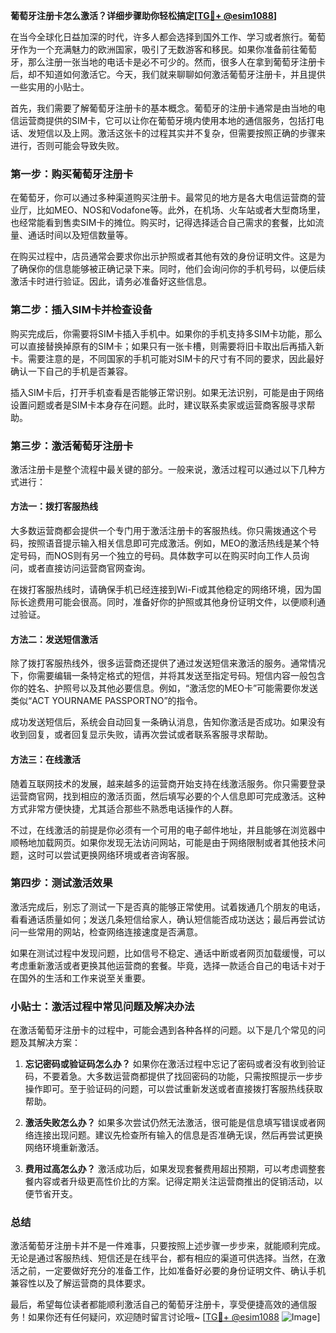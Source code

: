 **葡萄牙注册卡怎么激活？详细步骤助你轻松搞定[[TG💪+ @esim1088](https://t.me/s/esim1088)]**

在当今全球化日益加深的时代，许多人都会选择到国外工作、学习或者旅行。葡萄牙作为一个充满魅力的欧洲国家，吸引了无数游客和移民。如果你准备前往葡萄牙，那么注册一张当地的电话卡是必不可少的。然而，很多人在拿到葡萄牙注册卡后，却不知道如何激活它。今天，我们就来聊聊如何激活葡萄牙注册卡，并且提供一些实用的小贴士。

首先，我们需要了解葡萄牙注册卡的基本概念。葡萄牙的注册卡通常是由当地的电信运营商提供的SIM卡，它可以让你在葡萄牙境内使用本地的通信服务，包括打电话、发短信以及上网。激活这张卡的过程其实并不复杂，但需要按照正确的步骤来进行，否则可能会导致失败。

### 第一步：购买葡萄牙注册卡

在葡萄牙，你可以通过多种渠道购买注册卡。最常见的地方是各大电信运营商的营业厅，比如MEO、NOS和Vodafone等。此外，在机场、火车站或者大型商场里，也经常能看到售卖SIM卡的摊位。购买时，记得选择适合自己需求的套餐，比如流量、通话时间以及短信数量等。

在购买过程中，店员通常会要求你出示护照或者其他有效的身份证明文件。这是为了确保你的信息能够被正确记录下来。同时，他们会询问你的手机号码，以便后续激活卡时进行验证。因此，请务必准备好这些信息。

### 第二步：插入SIM卡并检查设备

购买完成后，你需要将SIM卡插入手机中。如果你的手机支持多SIM卡功能，那么可以直接替换掉原有的SIM卡；如果只有一张卡槽，则需要将旧卡取出后再插入新卡。需要注意的是，不同国家的手机可能对SIM卡的尺寸有不同的要求，因此最好确认一下自己的手机是否兼容。

插入SIM卡后，打开手机查看是否能够正常识别。如果无法识别，可能是由于网络设置问题或者是SIM卡本身存在问题。此时，建议联系卖家或运营商客服寻求帮助。

### 第三步：激活葡萄牙注册卡

激活注册卡是整个流程中最关键的部分。一般来说，激活过程可以通过以下几种方式进行：

#### 方法一：拨打客服热线

大多数运营商都会提供一个专门用于激活注册卡的客服热线。你只需拨通这个号码，按照语音提示输入相关信息即可完成激活。例如，MEO的激活热线是某个特定号码，而NOS则有另一个独立的号码。具体数字可以在购买时向工作人员询问，或者直接访问运营商官网查询。

在拨打客服热线时，请确保手机已经连接到Wi-Fi或其他稳定的网络环境，因为国际长途费用可能会很高。同时，准备好你的护照或其他身份证明文件，以便顺利通过验证。

#### 方法二：发送短信激活

除了拨打客服热线外，很多运营商还提供了通过发送短信来激活的服务。通常情况下，你需要编辑一条特定格式的短信，并将其发送至指定号码。短信内容一般包含你的姓名、护照号以及其他必要信息。例如，“激活您的MEO卡”可能需要你发送类似“ACT YOURNAME PASSPORTNO”的指令。

成功发送短信后，系统会自动回复一条确认消息，告知你激活是否成功。如果没有收到回复，或者回复显示失败，请再次尝试或者联系客服寻求帮助。

#### 方法三：在线激活

随着互联网技术的发展，越来越多的运营商开始支持在线激活服务。你只需要登录运营商官网，找到相应的激活页面，然后填写必要的个人信息即可完成激活。这种方式非常方便快捷，尤其适合那些不熟悉电话操作的人群。

不过，在线激活的前提是你必须有一个可用的电子邮件地址，并且能够在浏览器中顺畅地加载网页。如果你发现无法访问网站，可能是由于网络限制或者其他技术问题，这时可以尝试更换网络环境或者咨询客服。

### 第四步：测试激活效果

激活完成后，别忘了测试一下是否真的能够正常使用。试着拨通几个朋友的电话，看看通话质量如何；发送几条短信给家人，确认短信能否成功送达；最后再尝试访问一些常用的网站，检查网络连接速度是否满意。

如果在测试过程中发现问题，比如信号不稳定、通话中断或者网页加载缓慢，可以考虑重新激活或者更换其他运营商的套餐。毕竟，选择一款适合自己的电话卡对于在国外的生活和工作来说至关重要。

### 小贴士：激活过程中常见问题及解决办法

在激活葡萄牙注册卡的过程中，可能会遇到各种各样的问题。以下是几个常见的问题及其解决方案：

1. **忘记密码或验证码怎么办？**
   如果你在激活过程中忘记了密码或者没有收到验证码，不要着急。大多数运营商都提供了找回密码的功能，只需按照提示一步步操作即可。至于验证码的问题，可以尝试重新发送或者直接拨打客服热线获取帮助。

2. **激活失败怎么办？**
   如果多次尝试仍然无法激活，很可能是信息填写错误或者网络连接出现问题。建议先检查所有输入的信息是否准确无误，然后再尝试更换网络环境重新激活。

3. **费用过高怎么办？**
   激活成功后，如果发现套餐费用超出预期，可以考虑调整套餐内容或者升级更高性价比的方案。记得定期关注运营商推出的促销活动，以便节省开支。

### 总结

激活葡萄牙注册卡并不是一件难事，只要按照上述步骤一步步来，就能顺利完成。无论是通过客服热线、短信还是在线平台，都有相应的渠道可供选择。当然，在激活之前，一定要做好充分的准备工作，比如准备好必要的身份证明文件、确认手机兼容性以及了解运营商的具体要求。

最后，希望每位读者都能顺利激活自己的葡萄牙注册卡，享受便捷高效的通信服务！如果你还有任何疑问，欢迎随时留言讨论哦~ [[TG💪+ @esim1088](https://t.me/s/esim1088) ![Image](https://i.postimg.cc/4NQfJmqS/Snipaste-2025-05-13-00-14-12.png)]